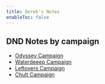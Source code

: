 ```yaml
---
title: Derek's Notes
enableToc: false
---
```


## DND Notes by campaign
- [Odyssey Campaign](/dnd/Odyssey/campaign.md)
- [Waterdeeep Campaign](/dnd/Waterdeep/campaign.md)
- [Leftovers Campaign](/dnd/Leftovers/campaign.md)
- [Chult Campaign](/dnd/Chult/campaign.md)
